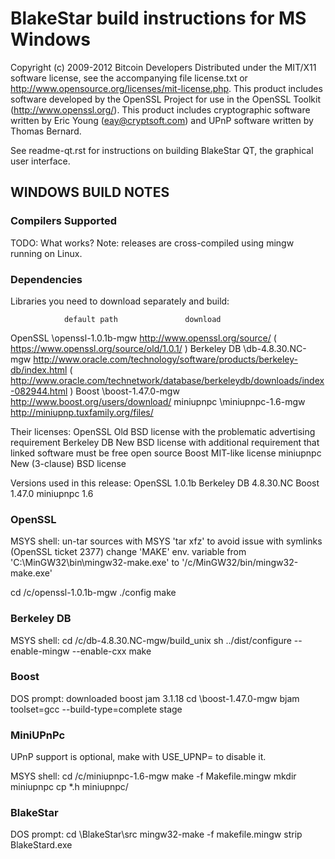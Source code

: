 # BlakeStar build instructions for MS Windows

Copyright (c) 2009-2012 Bitcoin Developers
Distributed under the MIT/X11 software license, see the accompanying
file license.txt or http://www.opensource.org/licenses/mit-license.php.
This product includes software developed by the OpenSSL Project for use in
the OpenSSL Toolkit (http://www.openssl.org/).  This product includes
cryptographic software written by Eric Young (eay@cryptsoft.com) and UPnP
software written by Thomas Bernard.


See readme-qt.rst for instructions on building BlakeStar QT, the
graphical user interface.

## WINDOWS BUILD NOTES


### Compilers Supported

TODO: What works?
Note: releases are cross-compiled using mingw running on Linux.


### Dependencies

Libraries you need to download separately and build:

                default path               download
OpenSSL         \openssl-1.0.1b-mgw        http://www.openssl.org/source/  ( https://www.openssl.org/source/old/1.0.1/ )
Berkeley DB     \db-4.8.30.NC-mgw          http://www.oracle.com/technology/software/products/berkeley-db/index.html ( http://www.oracle.com/technetwork/database/berkeleydb/downloads/index-082944.html )
Boost           \boost-1.47.0-mgw          http://www.boost.org/users/download/
miniupnpc       \miniupnpc-1.6-mgw         http://miniupnp.tuxfamily.org/files/

Their licenses:
OpenSSL        Old BSD license with the problematic advertising requirement
Berkeley DB    New BSD license with additional requirement that linked software must be free open source
Boost          MIT-like license
miniupnpc      New (3-clause) BSD license

Versions used in this release:
OpenSSL      1.0.1b
Berkeley DB  4.8.30.NC
Boost        1.47.0
miniupnpc    1.6


### OpenSSL

MSYS shell:
un-tar sources with MSYS 'tar xfz' to avoid issue with symlinks (OpenSSL ticket 2377)
change 'MAKE' env. variable from 'C:\MinGW32\bin\mingw32-make.exe' to '/c/MinGW32/bin/mingw32-make.exe'

cd /c/openssl-1.0.1b-mgw
./config
make

### Berkeley DB

MSYS shell:
cd /c/db-4.8.30.NC-mgw/build_unix
sh ../dist/configure --enable-mingw --enable-cxx
make

### Boost

DOS prompt:
downloaded boost jam 3.1.18
cd \boost-1.47.0-mgw
bjam toolset=gcc --build-type=complete stage

### MiniUPnPc

UPnP support is optional, make with USE_UPNP= to disable it.

MSYS shell:
cd /c/miniupnpc-1.6-mgw
make -f Makefile.mingw
mkdir miniupnpc
cp *.h miniupnpc/

### BlakeStar

DOS prompt:
cd \BlakeStar\src
mingw32-make -f makefile.mingw
strip BlakeStard.exe
